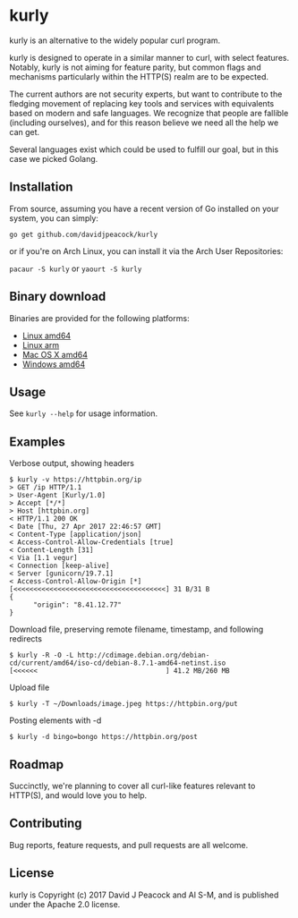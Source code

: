 # kurly

kurly is an alternative to the widely popular curl program.

kurly is designed to operate in a similar manner to curl, with select features.
Notably, kurly is not aiming for feature parity, but common flags and mechanisms
particularly within the HTTP(S) realm are to be expected.

The current authors are not security experts, but want to contribute to the fledging
movement of replacing key tools and services with equivalents based on modern
and safe languages.  We recognize that people are fallible (including
ourselves), and for this reason believe we need all the help we can get.

Several languages exist which could be used to fulfill our goal, but in this case
we picked Golang.

## Installation

From source, assuming you have a recent version of Go installed on your system,
you can simply:

`go get github.com/davidjpeacock/kurly`

or if you're on Arch Linux, you can install it via the Arch User Repositories:

`pacaur -S kurly` or `yaourt -S kurly`

## Binary download

Binaries are provided for the following platforms:

* [Linux amd64](https://github.com/davidjpeacock/kurly/releases/download/v1.0.0/kurly-linux-amd64-v1.0.0.tar.gz)
* [Linux arm](https://github.com/davidjpeacock/kurly/releases/download/v1.0.0/kurly-linux-arm-v1.0.0.tar.gz)
* [Mac OS X amd64](https://github.com/davidjpeacock/kurly/releases/download/v1.0.0/kurly-osx-amd64-v1.0.0.tar.gz)
* [Windows amd64](https://github.com/davidjpeacock/kurly/releases/download/v1.0.0/kurly-windows-amd64-v1.0.0.zip)

## Usage

See `kurly --help` for usage information.

## Examples

Verbose output, showing headers
```
$ kurly -v https://httpbin.org/ip
> GET /ip HTTP/1.1
> User-Agent [Kurly/1.0]
> Accept [*/*]
> Host [httpbin.org]
< HTTP/1.1 200 OK
< Date [Thu, 27 Apr 2017 22:46:57 GMT]
< Content-Type [application/json]
< Access-Control-Allow-Credentials [true]
< Content-Length [31]
< Via [1.1 vegur]
< Connection [keep-alive]
< Server [gunicorn/19.7.1]
< Access-Control-Allow-Origin [*]
[<<<<<<<<<<<<<<<<<<<<<<<<<<<<<<<<<<<<<<] 31 B/31 B
{
      "origin": "8.41.12.77"
}
```

Download file, preserving remote filename, timestamp, and following redirects
```
$ kurly -R -O -L http://cdimage.debian.org/debian-cd/current/amd64/iso-cd/debian-8.7.1-amd64-netinst.iso
[<<<<<<                                ] 41.2 MB/260 MB
```

Upload file
```
$ kurly -T ~/Downloads/image.jpeg https://httpbin.org/put
```

Posting elements with -d
```
$ kurly -d bingo=bongo https://httpbin.org/post
```

## Roadmap

Succinctly, we're planning to cover all curl-like features relevant to HTTP(S), and would
love you to help.

## Contributing

Bug reports, feature requests, and pull requests are all welcome.

## License

kurly is Copyright (c) 2017 David J Peacock and Al S-M, and is published under the Apache 2.0 license.
